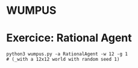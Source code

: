 WUMPUS
======

# Exercice: Rational Agent

    python3 wumpus.py -a RationalAgent -w 12 -g 1
    # (_with a 12x12 world with random seed 1)
